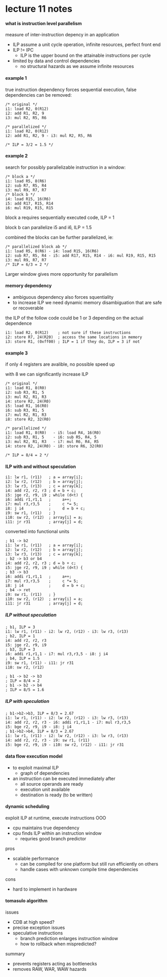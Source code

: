 # lecture 11 notes

#### what is instruction level parallelism

measure of inter-instruction depency in an application
- ILP assume a unit cycle operation, infinite resources, perfect front end
- ILP != IPC
  - ILP is the upper bound on the attainable instructions per cycle
- limited by data and control dependencies
  - no structural hazards as we assume infinite resources

#### example 1

true instruction dependency forces sequential execution, false dependencies can be removed:

``` assembly
/* original */
i1: load R2, 0(R12)
i2: add R1, R2, 9
i3: mul R2, R5, R6

/* parallelized */
i1: load R2, 0(R12)
i2: add R1, R2, 9 - i3: mul R2, R5, R6

/* ILP = 3/2 = 1.5 */
```

#### example 2

search for possibly parallelizable instruction in a window:

``` assembly
/* block a */
i1: load R5, 8(R6)
i2: sub R7, R5, R4
i3: mul R9, R7, R7
/* block b */
i4: load R15, 16(R6)
i5: add R17, R15, R14
i6: mul R19, R15, R15
```

block a requires sequentially executed code, ILP = 1

block b can parallelize i5 and i6, ILP = 1.5

combined the blocks can be further parallelized, ie:

``` assembly
/* parallelized block ab */
i1: load R5, 8(R6) - i4: load R15, 16(R6)
i2: sub R7, R5, R4 - i5: add R17, R15, R14 - i6: mul R19, R15, R15
i3: mul R9, R7, R7
/* ILP = 6/3 = 2 */
```

Larger window gives more opportunity for parallelism

#### memory dependency

- ambiguous dependency also forces squentiality
- to increase ILP we need dynamic memory disambiguation that are safe or recoverable

the ILP of the follow code could be 1 or 3 depending on the actual dependence

```assembly
i1: load R2, 0(R12)    ; not sure if these instructions 
i2: store R7, 24(R20)  ; access the same locations in memory
i3: store R1, (0xff00) ; ILP = 1 if they do, ILP = 3 if not
```

#### example 3

if only 4 registers are avalible, no possible speed up

with 8 we can significantly increase ILP

```assembly
/* original */
i1: load R1, 8(R0)
i2: sub R3, R1, 5
i3: mul R2, R1, R3
i4: store R2, 24(R0)
i5: load R1, 16(R0)
i6: sub R3, R1, 5
i7: mul R2, R1, R3
i8: store R2, 32(R0)

/* parallelized */
i1: load R1, 8(R0)   - i5: load R4, 16(R0)
i2: sub R3, R1, 5    - i6: sub R5, R4, 5
i3: mul R2, R1, R3   - i7: mul R6, R4, R5
i4: store R2, 24(R0) - i8: store R6, 32(R0)

/* ILP = 8/4 = 2 */
```

#### ILP with and without speculation

```assembly
i1: lw r1, (r11)   ; a = array[i];
i2: lw r2, (r12)   ; b = array[j];
i3: lw r3, (r13)   ; c = array[k];
i4: add r2, r2, r3 ; d = b + c;
i5: jge r2, r9, i9 ; while (d<t) {
i6: addi r1,r1,1   ;     a++;
i7: mul r3,r3,5    ;     c *= 5;
i8: j i4           ;     d = b + c;
i9: sw r1, (r11)   ; }
i10: sw r2, (r12)  ; array[i] = a;
i11: jr r31        ; array[j] = d;
```

converted into functional units

```assembly
; b1 -> b2
i1: lw r1, (r11)   ; a = array[i];
i2: lw r2, (r12)   ; b = array[j];
i3: lw r3, (r13)   ; c = array[k];
; b2 -> b3 or b4
i4: add r2, r2, r3 ; d = b + c;
i5: jge r2, r9, i9 ; while (d<t) {
; b3 -> b3
i6: addi r1,r1,1   ;     a++;
i7: mul r3,r3,5    ;     c *= 5;
i8: j i4           ;     d = b + c;
; b4 -> ret
i9: sw r1, (r11)   ; }
i10: sw r2, (r12)  ; array[i] = a;
i11: jr r31        ; array[j] = d;
```

##### ILP without speculation

```assembly
; b1, ILP = 3
i1: lw r1, (r11) - i2: lw r2, (r12) - i3: lw r3, (r13)
; b2, ILP = 1
i4: add r2, r2, r3
i5: jge r2, r9, i9
; b3, ILP = 3
i6: addi r1,r1,1 - i7: mul r3,r3,5 - i8: j i4
; b4, ILP = 1.5
i9: sw r1, (r11) - i11: jr r31
i10: sw r2, (r12)

; b1 -> b2 -> b3
; ILP = 8/4 = 2
; b1 -> b2 -> b4
; ILP = 8/5 = 1.6
```

##### ILP with speculation

```assembly
; b1->b2->b3, ILP = 8/3 = 2.67
i1: lw r1, (r11) - i2: lw r2, (r12) - i3: lw r3, (r13)
i4: add r2, r2, r3 - i6: addi r1,r1,1 - i7: mul r3,r3,5
i5: bge r2, r9, i9 - i8: j i4
; b1->b2->b4, ILP = 8/3 = 2.67
i1: lw r1, (r11) - i2: lw r2, (r12) - i3: lw r3, (r13)
i4: add r2, r2, r3 - i9: sw r1, (r11)
i5: bge r2, r9, i9 - i10: sw r2, (r12) - i11: jr r31
```

#### data flow execution model

- to exploit maximal ILP
  - graph of dependencies
- an instruction can be executed immediately after
  - all source operands are ready
  - execution unit available
  - destination is ready (to be written)


#### dynamic scheduling

exploit ILP at runtime, execute instructions OOO

- cpu maintains true dependency
- cpu finds ILP within an instruction window
  - requries good branch predictor

pros

- scalable performance
  - can be compiled for one platform but still run efficiently on others
  - handle cases with unknown compile time dependencies

cons

- hard to implement in hardware

#### tomasulo algorithm

issues

- CDB at high speed?
- precise exception issues
- speculative instructions
  - branch prediction enlarges instruction window
  - how to rollback when mispredicted?


summary

- prevents registers acting as bottlenecks 
- removes RAW, WAR, WAW hazards






